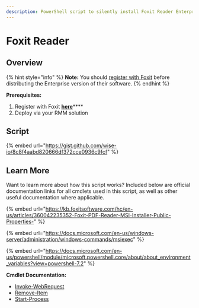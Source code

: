 ```yaml
---
description: PowerShell script to silently install Foxit Reader Enterprise.
---
```


# Foxit Reader

## Overview

{% hint style="info" %}
**Note:** You should [register with Foxit](https://www.foxit.com/pdf-reader/enterprise-register.html) before distributing the Enterprise version of their software.
{% endhint %}

**Prerequisites:**

1. Register with Foxit [**here**](https://www.foxit.com/pdf-reader/enterprise-register.html)****
2. Deploy via your RMM solution

## Script

{% embed url="https://gist.github.com/wise-io/8c8f4aabd820666df372cce0936c9fcf" %}

## Learn More

Want to learn more about how this script works? Included below are official documentation links for all cmdlets used in this script, as well as other useful documentation where applicable.

{% embed url="https://kb.foxitsoftware.com/hc/en-us/articles/360042235352-Foxit-PDF-Reader-MSI-Installer-Public-Properties-" %}

{% embed url="https://docs.microsoft.com/en-us/windows-server/administration/windows-commands/msiexec" %}

{% embed url="https://docs.microsoft.com/en-us/powershell/module/microsoft.powershell.core/about/about_environment_variables?view=powershell-7.2" %}

**Cmdlet Documentation:**

* [Invoke-WebRequest](https://docs.microsoft.com/en-us/powershell/module/microsoft.powershell.utility/invoke-webrequest?view=powershell-7.2)
* [Remove-Item](https://docs.microsoft.com/en-us/powershell/module/microsoft.powershell.management/remove-item?view=powershell-7.2)
* [Start-Process](https://docs.microsoft.com/en-us/powershell/module/microsoft.powershell.management/start-process?view=powershell-7.2)
